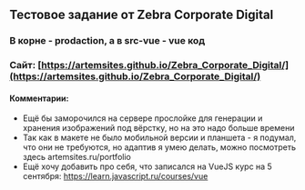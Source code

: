 ## Тестовое задание от Zebra Corporate Digital
### В корне - prodaction, a в src-vue - vue код 

### Сайт: [https://artemsites.github.io/Zebra_Corporate_Digital/](https://artemsites.github.io/Zebra_Corporate_Digital/)

#### Комментарии: 
* Ещё бы заморочился на сервере прослойке для генерации и хранения изображений под вёрстку, но на это надо больше времени
* Так как в макете не было мобильной версии и планшета - я подумал, что они не требуются, но адаптив я умею делать, можно посмотреть здесь artemsites.ru/portfolio
* Ещё хочу добавить про себя, что записался на VueJS курс на 5 сентября: https://learn.javascript.ru/courses/vue